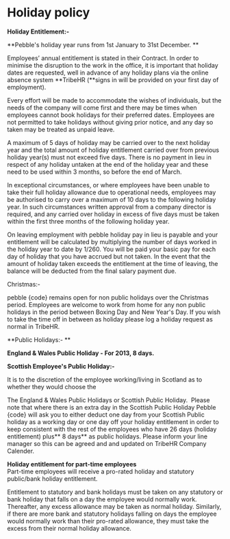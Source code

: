 # Holiday policy

**Holiday Entitlement:-**

**Pebble's holiday year runs from 1st January to 31st December. **  

Employees’ annual entitlement is stated in their Contract. In order to minimise the disruption to the work in the office, it is important that holiday dates are requested, well in advance of any holiday plans via the online absence system **TribeHR (**signs in will be provided on your first day of employment). 

Every effort will be made to accommodate the wishes of individuals, but the needs of the company will come first and there may be times when employees cannot book holidays for their preferred dates. Employees are not permitted to take holidays without giving prior notice, and any day so taken may be treated as unpaid leave.

A maximum of 5 days of holiday may be carried over to the next holiday year and the total amount of holiday entitlement carried over from previous holiday year(s) must not exceed five days. There is no payment in lieu in respect of any holiday untaken at the end of the holiday year and these need to be used within 3 months, so before the end of March.

In exceptional circumstances, or where employees have been unable to take their full holiday allowance due to operational needs, employees may be authorised to carry over a maximum of 10 days to the following holiday year. In such circumstances written approval from a company director is required, and any carried over holiday in excess of five days must be taken within the first three months of the following holiday year.  

On leaving employment with pebble holiday pay in lieu is payable and your entitlement will be calculated by multiplying the number of days worked in the holiday year to date by 1/260. You will be paid your basic pay for each day of holiday that you have accrued but not taken. In the event that the amount of holiday taken exceeds the entitlement at the time of leaving, the balance will be deducted from the final salary payment due.
  
Christmas:- 

pebble {code} remains open for non public holidays over the Christmas period. Employees are welcome to work from home for any non public holidays in the period between Boxing Day and New Year's Day. If you wish to take the time off in between as holiday please log a holiday request as normal in TribeHR.  

**Public Holidays:- **

**England & Wales Public Holiday - For 2013, 8 days.**

**Scottish Employee's Public Holiday:-**

It is to the discretion of the employee working/living in Scotland as to whether they would choose the 

The England & Wales Public Holidays or Scottish Public Holiday.  Please note that where there is an extra day in the Scottish Public Holiday Pebble {code} will ask you to either deduct one day from your Scottish Public holiday as a working day or one day off your holiday entitlement in order to keep consistent with the rest of the employees who have 26 days (holiday entitlement) plus** 8 days** as public holidays. Please inform your line manager so this can be agreed and and updated on TribeHR Company Calender. 

**Holiday entitlement for part-time employees**  
Part-time employees will receive a pro-rated holiday and statutory public/bank holiday entitlement.  
  
Entitlement to statutory and bank holidays must be taken on any statutory or bank holiday that falls on a day the employee would normally work. Thereafter, any excess allowance may be taken as normal holiday. Similarly, if there are more bank and statutory holidays falling on days the employee would normally work than their pro-rated allowance, they must take the excess from their normal holiday allowance.
